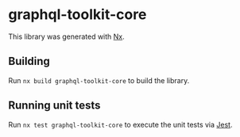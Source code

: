 # graphql-toolkit-core

This library was generated with [Nx](https://nx.dev).

## Building

Run `nx build graphql-toolkit-core` to build the library.

## Running unit tests

Run `nx test graphql-toolkit-core` to execute the unit tests via [Jest](https://jestjs.io).
